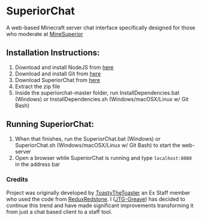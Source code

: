 # SuperiorChat
A web-based Minecraft server chat interface specifically designed for those who moderate at [MineSuperior](https://minesuperior.com)

## Installation Instructions:
1.  Download and install NodeJS from [here](https://nodejs.org/en/download/ "Download NodeJS")
2.  Download and install Git from [here](https://git-scm.com/downloads "Download Git")
3.  Download SuperiorChat from [here](https://github.com/toastythetoaster/SuperiorChat/archive/master.zip "Download SuperiorChat")
4.  Extract the zip file
5.  Inside the superiorchat-master folder, run InstallDependencies.bat (Windows) or InstallDependencies.sh (Windows/macOSX/Linux w/ Git Bash)

## Running SuperiorChat:
1.  When that finishes, run the SuperiorChat.bat (Windows) or SuperiorChat.sh (Windows/macOSX/Linux w/ Git Bash) to start the web-server
2.  Open a browser while SuperiorChat is running and type `localhost:8080` in the address bar

### Credits
Project was originally developed by [ToastyTheToaster](https://github.com/toastythetoaster/SuperiorChat) an Ex Staff member who used the code from [ReduxRedstone](https://github.com/ReduxRedston). I ([JTG-Greave](https://github.com/jtg-greaves)) has decided to continue this trend and have made significant improvements transforming it from just a chat based client to a staff tool. 
